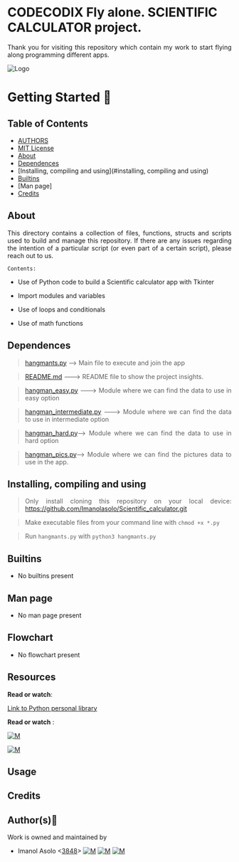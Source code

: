 # CODECODIX Fly alone. SCIENTIFIC CALCULATOR project.
<div style="text-align: justify">

Thank you for visiting this repository which contain my work to start flying along programming different apps. 	


![Logo](https://encrypted-tbn0.gstatic.com/images?q=tbn:ANd9GcSuxXUMUQTImy20r32RtR8e0v6GtQhCx6nA9g&usqp=CAU)

# Getting Started :running:
<div style="text-align: justify">

## Table of Contents
* [AUTHORS](./AUTHORS)
* [MIT License](./LICENSE)
* [About](#about)
* [Dependences](#dependences)
* [Installing, compiling and using](#installing, compiling and using)
* [Builtins](#builtins)
* [Man page]
* [Credits](#credits)

## About
This directory contains a collection of files, functions, structs and scripts used to build and manage this repository. If there are any issues regarding the intention of a particular script (or even part of a certain script), please reach out to us.
	
	Contents:	
- Use of Python code to build a Scientific calculator app with Tkinter

- Import modules and variables

- Use of loops and conditionals

- Use of math functions

	
## Dependences 
	
> [hangmants.py](https://github.com/Imanolasolo/Hangman/blob/master/hangmants.py) --> Main file to execute and join the app	

> [README.md](https://github.com/Imanolasolo/Hangman/blob/master/README.md) ---> README file to show the project insights. 

>[hangman_easy.py](https://github.com/Imanolasolo/Hangman/blob/master/hangman_easy.py) ---> Module where we can find the data to use in easy option 

>[hangman_intermediate.py](https://github.com/Imanolasolo/Hangman/blob/master/hangman_intermediate.py) ---> Module where we can find the data to use in intermediate option

>[hangman_hard.py](https://github.com/Imanolasolo/Hangman/blob/master/hangman_hard.py)-->  Module where we can find the data to use in hard option
	
>[hangman_pics.py](https://github.com/Imanolasolo/holbertonschool-low_level_programming/blob/main/0x02-functions_nested_loops/3-islower.c)--> Module where we can find the pictures data to use in the app.	


## Installing, compiling and using
	
> Only install cloning this repository on your local device:  https://github.com/Imanolasolo/Scientific_calculator.git
	
> Make executable files from your command line with `chmod +x *.py`

> Run `hangmants.py` with `python3 hangmants.py`




## Builtins
	
- No builtins present
		
## Man page

- No man page present



## Flowchart

- No flowchart present

## Resources

**Read or watch**:

[Link to Python personal library](https://drive.google.com/drive/folders/1plCA8BMJsAC6niM7OYje9q_nWUJ50biO?usp=sharing)


**Read or watch** :

[![M](https://upload.wikimedia.org/wikipedia/commons/thumb/2/2f/Google_2015_logo.svg/80px-Google_2015_logo.svg.png)](https://www.google.com/search?q=Writing+a+shell+in+C&sa=X&ved=2ahUKEwi6vIn-nrr0AhWbTDABHUjrAxwQ1QJ6BAgLEAE&biw=1378&bih=708&dpr=1.25)

[![M](https://upload.wikimedia.org/wikipedia/commons/thumb/e/e1/Logo_of_YouTube_%282015-2017%29.svg/70px-Logo_of_YouTube_%282015-2017%29.svg.png)](https://www.youtube.com/watch?v=z4LEuxMGGs8)



## Usage



## Credits

## Author(s):blue_book:

Work is owned and maintained by
* Imanol Asolo <[3848](mailto:3848@holbertonschool.com)> [![M](https://upload.wikimedia.org/wikipedia/commons/thumb/9/91/Octicons-mark-github.svg/25px-Octicons-mark-github.svg.png)](https://github.com/Imanolasolo) [![M](https://upload.wikimedia.org/wikipedia/fr/thumb/c/c8/Twitter_Bird.svg/25px-Twitter_Bird.svg.png)](https://twitter.com/jjusturi) [![M](https://upload.wikimedia.org/wikipedia/commons/thumb/c/ca/LinkedIn_logo_initials.png/25px-LinkedIn_logo_initials.png)](https://www.linkedin.com/in/imanol-asolo-5ba9b42a/)